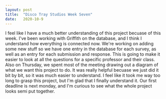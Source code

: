 ```yaml
---
layout: post
title:  "Disco Tray Studios Week Seven"
date:   2020-10-9
---
```

I feel like I have a much better understanding of this project becuase of this week. I've been working with Griffith on the database, and I think I understand how everything is connected now. We're working on adding some new stuff so we have one entry in the database for each survey, as well as an entry for each submission and response. This is going to make it easier to look at all the questions for a specific professor and their class. Also on Thursday, we spent most of the meeting drawing out a diagram of what we want this project to do. It was really helpful becuase we just did it bit by bit, so it was much easier to understand. I feel like it took me way too long to grasp this project, but I'm glad that I finally understand it. Our first deadline is next monday, and I'm curious to see what the whole project looks semi put together.